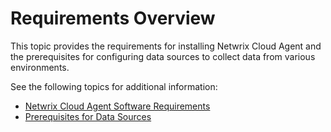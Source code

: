 # Requirements Overview

This topic provides the requirements for installing Netwrix Cloud Agent and the prerequisites for configuring data sources to collect data from various environments.

See the following topics for additional information:

- [Netwrix Cloud Agent Software Requirements](/docs/1secure/requirements/cloudagentrequirements.md)
- [Prerequisites for Data Sources](/docs/1secure/requirements/prerequisitesfordatasources.md)
